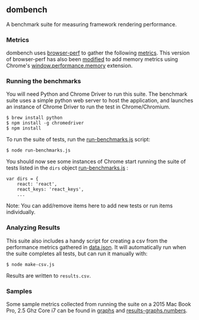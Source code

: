 ## dombench
A benchmark suite for measuring framework rendering performance.

### Metrics
dombench uses [browser-perf](https://github.com/axemclion/browser-perf) to gather the following [metrics](https://github.com/axemclion/browser-perf/wiki/Metrics). This version of browser-perf has also been [modified](https://github.com/sebadoom/browser-perf/commit/e3e093c574e9e49268b3cedcbe407ddd11ae9602) to add memory metrics using Chrome's [window.performance.memory](https://trackjs.com/blog/monitoring-javascript-memory/) extension. 

### Running the benchmarks
You will need Python and Chrome Driver to run this suite. The benchmark suite uses a simple python web server to host the application, 
and launches an instance of Chrome Driver to run the test in Chrome/Chromium.
```
$ brew install python
$ npm install -g chromedriver
$ npm install
```
To run the suite of tests, run the [run-benchmarks.js](run-benchmarks.js) script:
```
$ node run-benchmarks.js
```
You should now see some instances of Chrome start running the suite of tests listed in the `dirs` object [run-benchmarks.js](run-benchmarks.js) :
```
var dirs = {
	react: 'react',
	react_keys: 'react_keys',
	...
```
Note: You can add/remove items here to add new tests or run items individually.

### Analyzing Results
This suite also includes a handy script for creating a csv from the performance metrics gathered in [data.json](data.json). 
It will automatically run when the suite completes all tests, but can run it manually with:
```
$ node make-csv.js
```
Results are written to `results.csv`. 

### Samples
Some sample metrics collected from running the suite on a 2015 Mac Book Pro, 2.5 Ghz Core i7 can be found in [graphs](/graphs) and [results-graphs.numbers](results-graphs.numbers).

